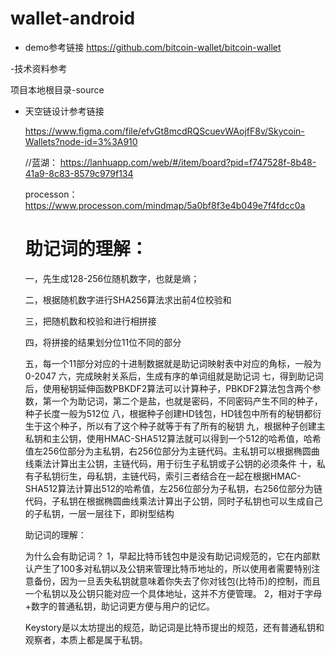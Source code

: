 # wallet-android

- demo参考链接 https://github.com/bitcoin-wallet/bitcoin-wallet

-技术资料参考

 项目本地根目录-source

- 天空链设计参考链接

  https://www.figma.com/file/efvGt8mcdRQScuevWAojfF8v/Skycoin-Wallets?node-id=3%3A910

  //蓝湖： https://lanhuapp.com/web/#/item/board?pid=f747528f-8b48-41a9-8c83-8579c979f134

  processon：https://www.processon.com/mindmap/5a0bf8f3e4b049e7f4fdcc0a



  #  助记词的理解：

  一，先生成128-256位随机数字，也就是熵；

  二，根据随机数字进行SHA256算法求出前4位校验和

  三，把随机数和校验和进行相拼接

  四，将拼接的结果划分位11位不同的部分

  五，每一个11部分对应的十进制数据就是助记词映射表中对应的角标，一般为0-2047
  六，完成映射关系后，生成有序的单词组就是助记词
  七，得到助记词后，使用秘钥延伸函数PBKDF2算法可以计算种子，PBKDF2算法包含两个参数，第一个为助记词，第二个是盐，也就是密码，不同密码产生不同的种子，种子长度一般为512位
  八，根据种子创建HD钱包，HD钱包中所有的秘钥都衍生于这个种子，所以有了这个种子就等于有了所有的秘钥
  九，根据种子创建主私钥和主公钥，使用HMAC-SHA512算法就可以得到一个512的哈希值，哈希值左256位部分为主私钥，右256位部分为主链代码。主私钥可以根据椭圆曲线乘法计算出主公钥，主链代码，用于衍生子私钥或子公钥的必须条件
  十，私有子私钥衍生，母私钥，主链代码，索引三者结合在一起在根据HMAC-SHA512算法计算出512的哈希值，左256位部分为子私钥，右256位部分为链代码，子私钥在根据椭圆曲线乘法计算出子公钥，同时子私钥也可以生成自己的子私钥，一层一层往下，即树型结构


  助记词的理解：

  为什么会有助记词？
  	1，早起比特币钱包中是没有助记词规范的，它在内部默认产生了100多对私钥以及公钥来管理比特币地址的，所以使用者需要特别注意备份，因为一旦丢失私钥就意味着你失去了你对钱包(比特币)的控制，而且一个私钥以及公钥只能对应一个具体地址，这并不方便管理。
  	2，相对于字母+数字的普通私钥，助记词更方便与用户的记忆。

  Keystory是以太坊提出的规范，助记词是比特币提出的规范，还有普通私钥和观察者，本质上都是属于私钥。

